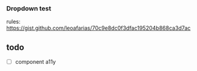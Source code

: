 ### Dropdown test

rules: https://gist.github.com/leoafarias/70c9e8dc0f3dfac195204b868ca3d7ac

## todo

- [ ] component a11y
